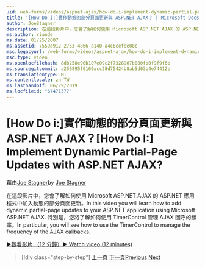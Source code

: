 ```yaml
---
uid: web-forms/videos/aspnet-ajax/how-do-i-implement-dynamic-partial-page-updates-with-aspnet-ajax
title: '[How Do i:]實作動態的部分頁面更新與 ASP.NET AJAX？ | Microsoft Docs'
author: JoeStagner
description: 在這段影片中，您會了解如何使用 Microsoft ASP.NET AJAX 的 ASP.NET 應用程式中加入動態的部分頁面更新。
ms.author: riande
ms.date: 01/25/2007
ms.assetid: 7559a912-2753-4866-a140-a4c6cefee00c
msc.legacyurl: /web-forms/videos/aspnet-ajax/how-do-i-implement-dynamic-partial-page-updates-with-aspnet-ajax
msc.type: video
ms.openlocfilehash: 8d8258e90b107e09c2f7328907b080fb0f9f9f6b
ms.sourcegitcommit: a256895f6160acc28d75424b8ab5d03b4e74412e
ms.translationtype: MT
ms.contentlocale: zh-TW
ms.lasthandoff: 06/29/2019
ms.locfileid: "67471377"
---
```

# <a name="how-do-i-implement-dynamic-partial-page-updates-with-aspnet-ajax"></a><span data-ttu-id="72f3e-104">[How Do i:]實作動態的部分頁面更新與 ASP.NET AJAX？</span><span class="sxs-lookup"><span data-stu-id="72f3e-104">[How Do I:] Implement Dynamic Partial-Page Updates with ASP.NET AJAX?</span></span>

<span data-ttu-id="72f3e-105">藉由[Joe Stagner](https://github.com/JoeStagner)</span><span class="sxs-lookup"><span data-stu-id="72f3e-105">by [Joe Stagner](https://github.com/JoeStagner)</span></span>

<span data-ttu-id="72f3e-106">在這段影片中，您會了解如何使用 Microsoft ASP.NET AJAX 的 ASP.NET 應用程式中加入動態的部分頁面更新。</span><span class="sxs-lookup"><span data-stu-id="72f3e-106">In this video you will learn how to add dynamic partial-page updates to your ASP.NET application using Microsoft ASP.NET AJAX.</span></span> <span data-ttu-id="72f3e-107">特別是，您將了解如何使用 TimerControl 管理 AJAX 回呼的頻率。</span><span class="sxs-lookup"><span data-stu-id="72f3e-107">In particular, you will see how to use the TimerControl to manage the frequency of the AJAX callbacks.</span></span>

[<span data-ttu-id="72f3e-108">&#9654;觀看影片 （12 分鐘）</span><span class="sxs-lookup"><span data-stu-id="72f3e-108">&#9654; Watch video (12 minutes)</span></span>](https://channel9.msdn.com/Blogs/ASP-NET-Site-Videos/how-do-i-implement-dynamic-partial-page-updates-with-aspnet-ajax)

> [!div class="step-by-step"]
> <span data-ttu-id="72f3e-109">[上一頁](how-do-i-get-started-with-aspnet-ajax.md)
> [下一頁](how-do-i-make-client-side-network-callbacks-with-aspnet-ajax.md)</span><span class="sxs-lookup"><span data-stu-id="72f3e-109">[Previous](how-do-i-get-started-with-aspnet-ajax.md)
[Next](how-do-i-make-client-side-network-callbacks-with-aspnet-ajax.md)</span></span>
